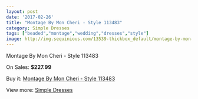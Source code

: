 ```yaml
---
layout: post
date: '2017-02-26'
title: "Montage By Mon Cheri - Style 113483"
category: Simple Dresses
tags: ["beaded","montage","wedding","dresses","style"]
image: http://img.sequinious.com/13539-thickbox_default/montage-by-mon-cheri-style-113483.jpg
---
```

Montage By Mon Cheri - Style 113483

On Sales: **$227.99**
<a href="https://www.sequinious.com/simple-dresses/6408-montage-by-mon-cheri-style-113483.html"><amp-img layout="responsive" width="600" height="600" src="//img.sequinious.com/13539-thickbox_default/montage-by-mon-cheri-style-113483.jpg" alt="Montage By Mon Cheri - Style 113483 0" /></a>
<a href="https://www.sequinious.com/simple-dresses/6408-montage-by-mon-cheri-style-113483.html"><amp-img layout="responsive" width="600" height="600" src="//img.sequinious.com/13540-thickbox_default/montage-by-mon-cheri-style-113483.jpg" alt="Montage By Mon Cheri - Style 113483 1" /></a>

Buy it: [Montage By Mon Cheri - Style 113483](https://www.sequinious.com/simple-dresses/6408-montage-by-mon-cheri-style-113483.html "Montage By Mon Cheri - Style 113483")

View more: [Simple Dresses](https://www.sequinious.com/5-simple-dresses "Simple Dresses")